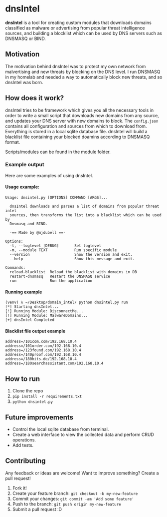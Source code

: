 # dnsIntel
**dnsIntel** is a tool for creating custom modules that downloads domains classified as malware or advertising from popular threat intelligence sources, and building a blocklist which can be used by DNS servers such as DNSMASQ or BIND.

## Motivation
The motivation behind dnsIntel was to protect my own network from malvertising and new threats by blocking on the DNS level. I run DNSMASQ in my homelab and needed a way to automatically block new threats, and so dnsIntel was born.

## How does it work?
dnsIntel tries to be framework which gives you all the necessary tools in order to write a small script that downloads new domains from any source, and updates your DNS server with new domains to block. The `config.json` contains all configuration and sources from which to download from. Everything is stored in a local sqlite database file. dnsIntel will build a blacklist file containing your blocked doamins according to DNSMASQ format.

Scripts/modules can be found in the module folder.

### Example output

Here are some examples of using dnsIntel.
#### Usage example:
```
Usage: dnsintel.py [OPTIONS] COMMAND [ARGS]...

  dnsIntel downloads and parses a list of domains from popular threat intel
  sources, then transforms the list into a blacklist which can be used by
  Dnsmasq and BIND.

  -== Made by @mjdubell ==-

Options:
  -l, --loglevel [DEBUG]       Set loglevel
  -m, --module TEXT            Run specific module
  --version                    Show the version and exit.
  --help                       Show this message and exit.

Commands:
  reload-blacklist  Reload the blacklist with domains in DB
  restart-dnsmasq   Restart the DNSMASQ service
  run               Run the application
```

#### Running example
```
(venv) λ ~/Desktop/domain_intel/ python dnsintel.py run
[*] Starting dnsIntel...
[!] Running Module: DisconnectMe...
[!] Running Module: MalwareDomains...
[+] dnsIntel Completed
```

#### Blacklist file output example
```
address=/101com.com/192.168.10.4
address=/101order.com/192.168.10.4
address=/123found.com/192.168.10.4
address=/140proof.com/192.168.10.4
address=/180hits.de/192.168.10.4
address=/180searchassistant.com/192.168.10.4
```

## How to run
1. Clone the repo
2. `pip install -r requirements.txt`
3. `python dnsintel.py`

## Future improvements
* Control the local sqlite database from terminal.
* Create a web interface to view the collected data and perform CRUD operations.
* Add tests.

## Contributing
Any feedback or ideas are welcome! Want to improve something? Create a pull request!

1. Fork it!
2. Create your feature branch: `git checkout -b my-new-feature`
3. Commit your changes: `git commit -am 'Add some feature'`
4. Push to the branch: `git push origin my-new-feature`
5. Submit a pull request :D